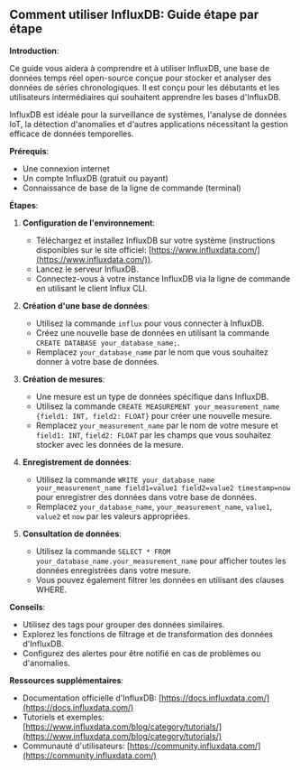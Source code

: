 ## Comment utiliser InfluxDB: Guide étape par étape

**Introduction**:

Ce guide vous aidera à comprendre et à utiliser InfluxDB, une base de données temps réel open-source conçue pour stocker et analyser des données de séries chronologiques. Il est conçu pour les débutants et les utilisateurs intermédiaires qui souhaitent apprendre les bases d'InfluxDB.

InfluxDB est idéale pour la surveillance de systèmes, l'analyse de données IoT, la détection d'anomalies et d'autres applications nécessitant la gestion efficace de données temporelles.

**Prérequis**:

* Une connexion internet
* Un compte InfluxDB (gratuit ou payant)
* Connaissance de base de la ligne de commande (terminal) 

**Étapes**:

1. **Configuration de l'environnement**:

   * Téléchargez et installez InfluxDB sur votre système (instructions disponibles sur le site officiel: [https://www.influxdata.com/](https://www.influxdata.com/)).
   * Lancez le serveur InfluxDB.
   * Connectez-vous à votre instance InfluxDB via la ligne de commande en utilisant le client Influx CLI. 

2. **Création d'une base de données**:

   * Utilisez la commande `influx` pour vous connecter à InfluxDB.
   * Créez une nouvelle base de données en utilisant la commande `CREATE DATABASE your_database_name;`.
   * Remplacez `your_database_name` par le nom que vous souhaitez donner à votre base de données.

3. **Création de mesures**:

   * Une mesure est un type de données spécifique dans InfluxDB. 
   * Utilisez la commande `CREATE MEASUREMENT your_measurement_name {field1: INT, field2: FLOAT}` pour créer une nouvelle mesure.
   * Remplacez `your_measurement_name` par le nom de votre mesure et `field1: INT`, `field2: FLOAT` par les champs que vous souhaitez stocker avec les données de la mesure.

4. **Enregistrement de données**:

   * Utilisez la commande `WRITE your_database_name your_measurement_name field1=value1 field2=value2 timestamp=now` pour enregistrer des données dans votre base de données.
   * Remplacez `your_database_name`, `your_measurement_name`, `value1`, `value2` et `now` par les valeurs appropriées.

5. **Consultation de données**:

   * Utilisez la commande `SELECT * FROM your_database_name.your_measurement_name` pour afficher toutes les données enregistrées dans votre mesure.
   * Vous pouvez également filtrer les données en utilisant des clauses WHERE.

**Conseils**:

* Utilisez des tags pour grouper des données similaires.
* Explorez les fonctions de filtrage et de transformation des données d'InfluxDB.
* Configurez des alertes pour être notifié en cas de problèmes ou d'anomalies.

**Ressources supplémentaires**:

* Documentation officielle d'InfluxDB: [https://docs.influxdata.com/](https://docs.influxdata.com/)
* Tutoriels et exemples: [https://www.influxdata.com/blog/category/tutorials/](https://www.influxdata.com/blog/category/tutorials/)
* Communauté d'utilisateurs: [https://community.influxdata.com/](https://community.influxdata.com/)



